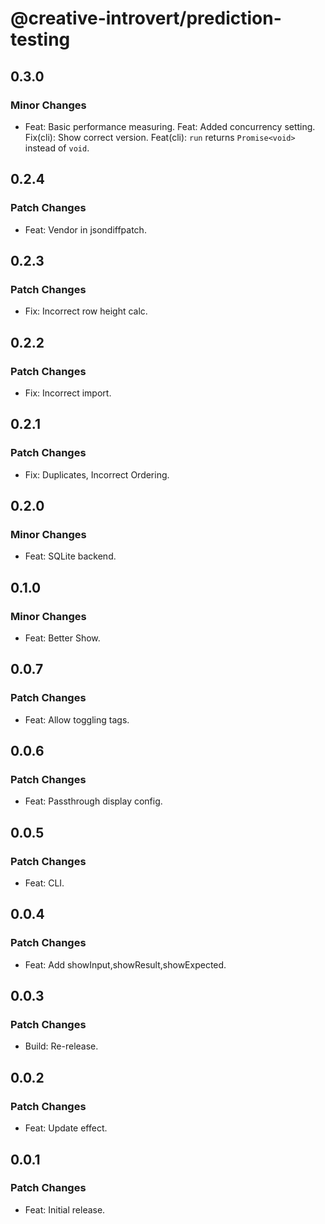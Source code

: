 # @creative-introvert/prediction-testing

## 0.3.0

### Minor Changes

- Feat: Basic performance measuring.
  Feat: Added concurrency setting.
  Fix(cli): Show correct version.
  Feat(cli): `run` returns `Promise<void>` instead of `void`.

## 0.2.4

### Patch Changes

- Feat: Vendor in jsondiffpatch.

## 0.2.3

### Patch Changes

- Fix: Incorrect row height calc.

## 0.2.2

### Patch Changes

- Fix: Incorrect import.

## 0.2.1

### Patch Changes

- Fix: Duplicates, Incorrect Ordering.

## 0.2.0

### Minor Changes

- Feat: SQLite backend.

## 0.1.0

### Minor Changes

- Feat: Better Show.

## 0.0.7

### Patch Changes

- Feat: Allow toggling tags.

## 0.0.6

### Patch Changes

- Feat: Passthrough display config.

## 0.0.5

### Patch Changes

- Feat: CLI.

## 0.0.4

### Patch Changes

- Feat: Add showInput,showResult,showExpected.

## 0.0.3

### Patch Changes

- Build: Re-release.

## 0.0.2

### Patch Changes

- Feat: Update effect.

## 0.0.1

### Patch Changes

- Feat: Initial release.
